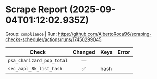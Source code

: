 # Scrape Report (2025-09-04T01:12:02.935Z)

Group: `compliance`  |  Run: https://github.com/AlbertoRoca96/scraping-checks-scheduler/actions/runs/17450299045

| Check | Changed | Keys | Error |
|---|:---:|:--|:--|
| `psa_charizard_pop_total` | — |  |  |
| `sec_aapl_8k_list_hash` | ✅ | hash |  |

